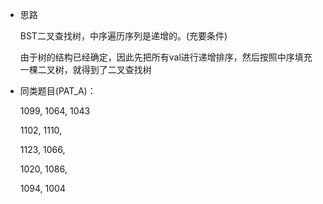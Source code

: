 *   思路

    BST二叉查找树，中序遍历序列是递增的。(充要条件)

    由于树的结构已经确定，因此先把所有val进行递增排序，然后按照中序填充一棵二叉树，就得到了二叉查找树

*   同类题目(PAT_A)：

    1099, 1064, 1043
    
    1102, 1110,
    
    1123, 1066,
    
    1020, 1086,
    
    1094, 1004
